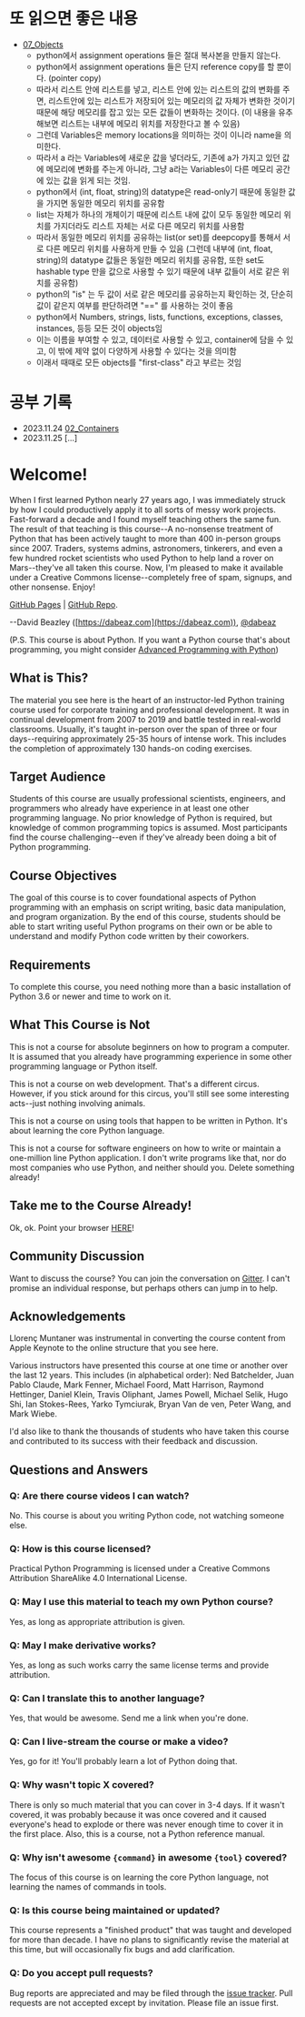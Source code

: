 # 또 읽으면 좋은 내용
- [07_Objects](Notes/02_Working_with_data/07_Objects.md)
  - python에서 assignment operations 들은 절대 복사본을 만들지 않는다.
  - python에서 assignment operations 들은 단지 reference copy를 할 뿐이다. (pointer copy)
  - 따라서 리스트 안에 리스트를 넣고, 리스트 안에 있는 리스트의 값의 변화를 주면, 리스트안에 있는 리스트가 저장되어 있는 메모리의 값 자체가 변화한 것이기 때문에 해당 메모리를 잡고 있는 모든 값들이 변화하는 것이다. (이 내용을 유추해보면 리스트는 내부에 메모리 위치를 저장한다고 볼 수 있음)
  - 그런데 Variables은 memory locations을 의미하는 것이 이니라 name을 의미한다.
  - 따라서 a 라는 Variables에 새로운 값을 넣더라도, 기존에 a가 가지고 있던 값에 메모리에 변화를 주는게 아니라, 그냥 a라는 Variables이 다른 메모리 공간에 있는 값을 읽게 되는 것임.
  - python에서 (int, float, string)의 datatype은 read-only기 때문에 동일한 값을 가지면 동일한 메모리 위치를 공유함
  - list는 자체가 하나의 개체이기 때문에 리스트 내에 값이 모두 동일한 메모리 위치를 가지더라도 리스트 자체는 서로 다른 메모리 위치를 사용함
  - 따라서 동일한 메모리 위치를 공유하는 list(or set)를 deepcopy를 통해서 서로 다른 메모리 위치를 사용하게 만들 수 있음 (그런데 내부에 (int, float, string)의 datatype 값들은 동일한 메모리 위치를 공유함, 또한 set도 hashable type 만을 값으로 사용할 수 있기 때문에 내부 값들이 서로 같은 위치를 공유함)
  - python의 "is" 는 두 값이 서로 같은 메모리를 공유하는지 확인하는 것, 단순히 값이 같은지 여부를 판단하려면 "==" 를 사용하는 것이 좋음
  - python에서 Numbers, strings, lists, functions, exceptions, classes, instances, 등등 모든 것이 objects임
  - 이는 이름을 부여할 수 있고, 데이터로 사용할 수 있고, container에 담을 수 있고, 이 밖에 제약 없이 다양하게 사용할 수 있다는 것을 의미함
  - 이래서 때때로 모든 objects를 "first-class" 라고 부르는 것임

# 공부 기록
- 2023.11.24 [02_Containers](Notes/02_Working_with_data/02_Containers.md)
- 2023.11.25 [...]

# Welcome!

When I first learned Python nearly 27 years ago, I was immediately
struck by how I could productively apply it to all sorts of messy work
projects. Fast-forward a decade and I found myself teaching others the
same fun.  The result of that teaching is this course--A no-nonsense
treatment of Python that has been actively taught to more than 400
in-person groups since 2007.  Traders, systems admins, astronomers,
tinkerers, and even a few hundred rocket scientists who used Python to
help land a rover on Mars--they've all taken this course. Now, I'm
pleased to make it available under a Creative Commons license--completely
free of spam, signups, and other nonsense. Enjoy!

[GitHub Pages](https://dabeaz-course.github.io/practical-python) | [GitHub Repo](https://github.com/dabeaz-course/practical-python).

--David Beazley ([https://dabeaz.com](https://dabeaz.com)), [@dabeaz](https://mastodon.social/@dabeaz)

(P.S. This course is about Python. If you want a Python course that's about programming,
you might consider [Advanced Programming with Python](https://www.dabeaz.com/advprog.html))

## What is This?

The material you see here is the heart of an instructor-led Python
training course used for corporate training and professional
development. It was in continual development from 2007 to 2019 and
battle tested in real-world classrooms.  Usually, it's taught
in-person over the span of three or four days--requiring approximately
25-35 hours of intense work. This includes the completion of
approximately 130 hands-on coding exercises.

## Target Audience

Students of this course are usually professional scientists,
engineers, and programmers who already have experience in at least one
other programming language. No prior knowledge of Python is required,
but knowledge of common programming topics is assumed.  Most
participants find the course challenging--even if they've already been
doing a bit of Python programming.

## Course Objectives

The goal of this course is to cover foundational aspects of Python
programming with an emphasis on script writing, basic data manipulation, and
program organization.  By the end of this course, students should be
able to start writing useful Python programs on their own or be able
to understand and modify Python code written by their
coworkers.

## Requirements

To complete this course, you need nothing more than a basic
installation of Python 3.6 or newer and time to work on it.

## What This Course is Not

This is not a course for absolute beginners on how to program a
computer.  It is assumed that you already have programming experience
in some other programming language or Python itself.

This is not a course on web development.  That's a different
circus. However, if you stick around for this circus, you'll still see
some interesting acts--just nothing involving animals.

This is not a course on using tools that happen to be written
in Python. It's about learning the core Python language.

This is not a course for software engineers on how to write or
maintain a one-million line Python application. I don't write programs
like that, nor do most companies who use Python, and neither should
you. Delete something already!

## Take me to the Course Already!

Ok, ok. Point your browser [HERE](Notes/Contents.md)!

## Community Discussion

Want to discuss the course?  You can join the conversation on
[Gitter](https://gitter.im/dabeaz-course/practical-python).  I can't
promise an individual response, but perhaps others can jump in to help.

## Acknowledgements

Llorenç Muntaner was instrumental in converting the course content from
Apple Keynote to the online structure that you see here.

Various instructors have presented this course at one time or another
over the last 12 years. This includes (in alphabetical order): Ned
Batchelder, Juan Pablo Claude, Mark Fenner, Michael Foord, Matt
Harrison, Raymond Hettinger, Daniel Klein, Travis Oliphant, James
Powell, Michael Selik, Hugo Shi, Ian Stokes-Rees, Yarko Tymciurak,
Bryan Van de ven, Peter Wang, and Mark Wiebe.

I'd also like to thank the thousands of students who have taken this
course and contributed to its success with their feedback and
discussion.

## Questions and Answers

### Q: Are there course videos I can watch?

No. This course is about you writing Python code, not watching someone else.

### Q: How is this course licensed?

Practical Python Programming is licensed under a Creative Commons Attribution ShareAlike 4.0 International License.

### Q: May I use this material to teach my own Python course?

Yes, as long as appropriate attribution is given.

### Q: May I make derivative works?

Yes, as long as such works carry the same license terms and provide attribution.

### Q: Can I translate this to another language?

Yes, that would be awesome.  Send me a link when you're done.

### Q: Can I live-stream the course or make a video?

Yes, go for it!  You'll probably learn a lot of Python doing that.

### Q: Why wasn't topic X covered?

There is only so much material that you can cover in 3-4 days.  If
it wasn't covered, it was probably because it was once covered and it
caused everyone's head to explode or there was never enough time to
cover it in the first place.   Also, this is a course, not a Python
reference manual.

### Q: Why isn't awesome `{command}` in awesome `{tool}` covered?

The focus of this course is on learning the core Python language,
not learning the names of commands in tools.

### Q: Is this course being maintained or updated?

This course represents a "finished product" that was taught and
developed for more than decade.  I have no plans to significantly
revise the material at this time, but will occasionally fix bugs and
add clarification.

### Q: Do you accept pull requests?

Bug reports are appreciated and may be filed through the
[issue tracker](https://github.com/dabeaz-course/practical-python/issues).
Pull requests are not accepted except by invitation. Please file an issue first.

